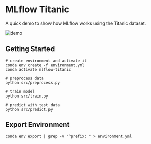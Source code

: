 # MLflow Titanic

A quick demo to show how MLflow works using the Titanic dataset.

![demo](https://user-images.githubusercontent.com/17039389/65383212-cc848280-dd4c-11e9-9f4a-16c8577e6622.gif)

## Getting Started

```
# create environment and activate it
conda env create -f environment.yml
conda activate mlflow-titanic

# preprocess data
python src/preprocess.py

# train model
python src/train.py

# predict with test data
python src/predict.py
```

## Export Environment

```
conda env export | grep -v "^prefix: " > environment.yml
```